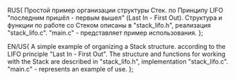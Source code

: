 
RUS{
Простой пример организации структуры Стек. по Принципу LIFO "последним пришёл - первым вышел" (Last In - First Out). 
Структура и функции по работе со Стеком описаны в "stack_lifo.h", реализация "stack_lifo.c".
"main.c" - представляет пример использования. 
};

EN/US{
A simple example of organizing a Stack structure. according to the LIFO principle "Last In - First Out".
The structure and functions for working with the Stack are described in "stack_lifo.h", implementation "stack_lifo.c".
"main.c" - represents an example of use.
};